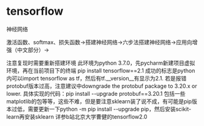 # tensorflow
神经网络

激活函数、softmax、损失函数->搭建神经网络->六步法搭建神经网络->应用向增强（中文部分）->

注意复现时需要重新搭建环境 此环境为python 3.7.0，先pycharm新建项目虚拟环境，再在当前项目下的终端 pip install tensorflow==2.1 成功的标志是python内可以import tensorflow as tf，然后有tf.__version__有显示为2.1. 若是报错protobuf版本过高，注意建议中downgrade the protobuf package to 3.20.x or lower. 具体实现的代码：pip install --upgrade protobuf==3.20.1
包括一些matplotlib的包等等，这些不难，但是要注意sklearn装了说不成，有可能是pip版本过低，需要更新一下python -m pip install --upgrade pip，然后安装scikit-learn再安装sklearn
详参b站北京大学曹健的tensorflow2.0
